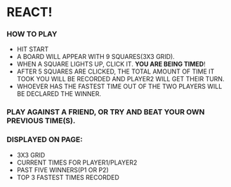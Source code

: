 # **REACT!**
### HOW TO PLAY 
- HIT START 
- A BOARD WILL APPEAR WITH 9 SQUARES(3X3 GRID).
- WHEN A SQUARE LIGHTS UP, CLICK IT. **YOU ARE BEING TIMED**!
- AFTER 5 SQUARES ARE CLICKED, THE TOTAL AMOUNT OF TIME IT TOOK YOU WILL BE RECORDED AND PLAYER2 WILL GET THEIR TURN.
- WHOEVER HAS THE FASTEST TIME OUT OF THE TWO PLAYERS WILL BE DECLARED THE WINNER.
### PLAY AGAINST A FRIEND, OR TRY AND BEAT YOUR OWN PREVIOUS TIME(S).
### DISPLAYED ON PAGE:
- 3X3 GRID
- CURRENT TIMES FOR PLAYER1/PLAYER2
- PAST FIVE WINNERS(P1 OR P2)
- TOP 3 FASTEST TIMES RECORDED 
